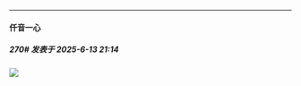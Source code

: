 ﻿
*****

####  仟音一心  
##### 270#       发表于 2025-6-13 21:14

<img src="https://p.sda1.dev/24/509c526baa4cadee9898fb0125c574bc/image.jpg" referrerpolicy="no-referrer">

